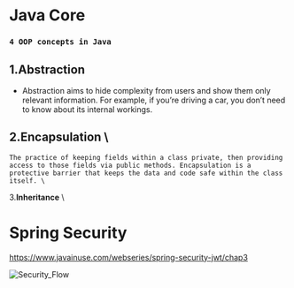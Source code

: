 # Java Core

### `4 OOP concepts in Java`
## 1.Abstraction 
  - Abstraction aims to hide complexity from users and show them only relevant information. For example, if you’re driving a car, you don’t need to know about its internal workings. 
## 2.**Encapsulation** \
    The practice of keeping fields within a class private, then providing access to those fields via public methods. Encapsulation is a protective barrier that keeps the data and code safe within the class itself. \
3.**Inheritance** \

# Spring Security 
https://www.javainuse.com/webseries/spring-security-jwt/chap3 

![Security_Flow](https://www.javainuse.com/series-2-2-min.jpg)

